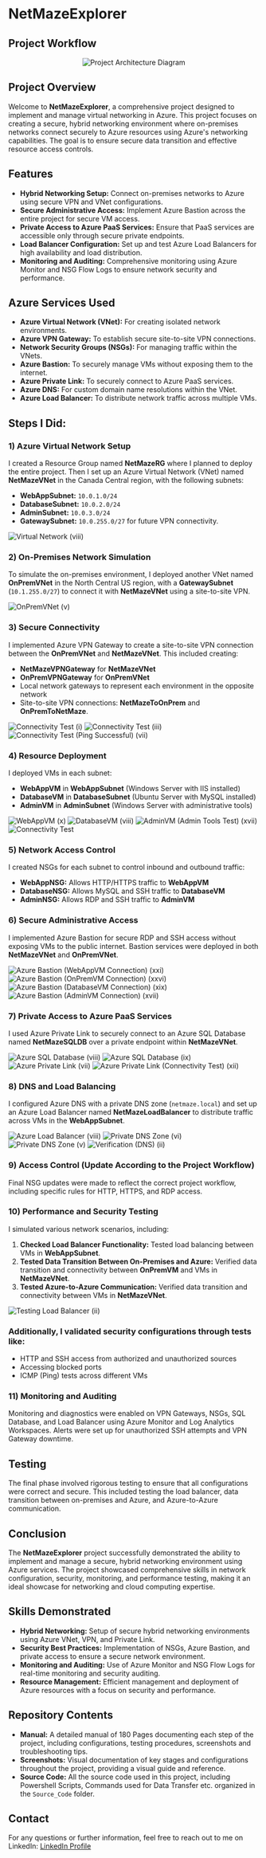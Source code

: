 # NetMazeExplorer

## Project Workflow

<div align="center">
    <img src="https://github.com/user-attachments/assets/2981a3af-217a-43cd-b4f1-6152436d846f" alt="Project Architecture Diagram">
</div>


## Project Overview
Welcome to **NetMazeExplorer**, a comprehensive project designed to implement and manage virtual networking in Azure. This project focuses on creating a secure, hybrid networking environment where on-premises networks connect securely to Azure resources using Azure's networking capabilities. The goal is to ensure secure data transition and effective resource access controls.

## Features
- **Hybrid Networking Setup:** Connect on-premises networks to Azure using secure VPN and VNet configurations.
- **Secure Administrative Access:** Implement Azure Bastion across the entire project for secure VM access.
- **Private Access to Azure PaaS Services:** Ensure that PaaS services are accessible only through secure private endpoints.
- **Load Balancer Configuration:** Set up and test Azure Load Balancers for high availability and load distribution.
- **Monitoring and Auditing:** Comprehensive monitoring using Azure Monitor and NSG Flow Logs to ensure network security and performance.


## Azure Services Used
- **Azure Virtual Network (VNet):** For creating isolated network environments.
- **Azure VPN Gateway:** To establish secure site-to-site VPN connections.
- **Network Security Groups (NSGs):** For managing traffic within the VNets.
- **Azure Bastion:** To securely manage VMs without exposing them to the internet.
- **Azure Private Link:** To securely connect to Azure PaaS services.
- **Azure DNS:** For custom domain name resolutions within the VNet.
- **Azure Load Balancer:** To distribute network traffic across multiple VMs.

## Steps I Did:

### 1) Azure Virtual Network Setup
I created a Resource Group named **NetMazeRG** where I planned to deploy the entire project. Then I set up an Azure Virtual Network (VNet) named **NetMazeVNet** in the Canada Central region, with the following subnets:
- **WebAppSubnet:** `10.0.1.0/24`
- **DatabaseSubnet:** `10.0.2.0/24`
- **AdminSubnet:** `10.0.3.0/24`
- **GatewaySubnet:** `10.0.255.0/27` for future VPN connectivity.


![Virtual Network (viii)](https://github.com/user-attachments/assets/682b5a0f-f75f-4146-bb70-3ac1941901d4)


### 2) On-Premises Network Simulation
To simulate the on-premises environment, I deployed another VNet named **OnPremVNet** in the North Central US region, with a **GatewaySubnet** (`10.1.255.0/27`) to connect it with **NetMazeVNet** using a site-to-site VPN.


![OnPremVNet (v)](https://github.com/user-attachments/assets/b7990b9b-3bf7-4c19-9970-d962c395188a)


### 3) Secure Connectivity
I implemented Azure VPN Gateway to create a site-to-site VPN connection between the **OnPremVNet** and **NetMazeVNet**. This included creating:
- **NetMazeVPNGateway** for **NetMazeVNet**
- **OnPremVPNGateway** for **OnPremVNet**
- Local network gateways to represent each environment in the opposite network
- Site-to-site VPN connections: **NetMazeToOnPrem** and **OnPremToNetMaze**.

![Connectivity Test (i)](https://github.com/user-attachments/assets/53db079a-5695-4c95-ac6c-524a2c3299eb)
![Connectivity Test (iii)](https://github.com/user-attachments/assets/bbd867b7-e20e-41ce-ae86-bc5f4ed37e2c)
![Connectivity Test (Ping Successful) (vii)](https://github.com/user-attachments/assets/b4827116-1b39-4742-999d-5001a00aa58c)


### 4) Resource Deployment
I deployed VMs in each subnet:
- **WebAppVM** in **WebAppSubnet** (Windows Server with IIS installed)
- **DatabaseVM** in **DatabaseSubnet** (Ubuntu Server with MySQL installed)
- **AdminVM** in **AdminSubnet** (Windows Server with administrative tools)

![WebAppVM (x)](https://github.com/user-attachments/assets/b56bea2b-c625-4a0e-bc26-84ccd6c65774)
![DatabaseVM (viii)](https://github.com/user-attachments/assets/5f4d558c-e1d8-4d2a-838c-0da90c8500e8)
![AdminVM (Admin Tools Test) (xvii)](https://github.com/user-attachments/assets/9064a49e-6089-4cbf-a587-4d46477b0f79)
![Connectivity Test](https://github.com/user-attachments/assets/77b799a2-1b8a-45ea-9021-cf4468dcfcea)


### 5) Network Access Control
I created NSGs for each subnet to control inbound and outbound traffic:
- **WebAppNSG:** Allows HTTP/HTTPS traffic to **WebAppVM**
- **DatabaseNSG:** Allows MySQL and SSH traffic to **DatabaseVM**
- **AdminNSG:** Allows RDP and SSH traffic to **AdminVM**


### 6) Secure Administrative Access
I implemented Azure Bastion for secure RDP and SSH access without exposing VMs to the public internet. Bastion services were deployed in both **NetMazeVNet** and **OnPremVNet**.

![Azure Bastion (WebAppVM Connection) (xxi)](https://github.com/user-attachments/assets/e3712297-0e02-495c-9b43-1e2c98cb0e4f)
![Azure Bastion (OnPremVM Connection) (xxvi)](https://github.com/user-attachments/assets/93aeec10-6776-47d7-80e2-29bc99c4d48d)
![Azure Bastion (DatabaseVM Connection) (xix)](https://github.com/user-attachments/assets/86cdd1ed-0ba3-44c5-be3c-34e083565e57)
![Azure Bastion (AdminVM Connection) (xvii)](https://github.com/user-attachments/assets/fd572ac0-3cd7-4ad2-a632-49d4df939486)


### 7) Private Access to Azure PaaS Services
I used Azure Private Link to securely connect to an Azure SQL Database named **NetMazeSQLDB** over a private endpoint within **NetMazeVNet**.

![Azure SQL Database (viii)](https://github.com/user-attachments/assets/5de12f06-6f88-43f4-a4d5-971a4be61fe3)
![Azure SQL Database (ix)](https://github.com/user-attachments/assets/d52edf52-43df-4fa5-b595-671554ee0f3e)
![Azure Private Link (vii)](https://github.com/user-attachments/assets/2f700d07-59af-4621-9726-0b2aec08dc78)
![Azure Private Link (Connectivity Test) (xii)](https://github.com/user-attachments/assets/a607e531-99f0-4b73-ba45-26f182a62ce2)


### 8) DNS and Load Balancing
I configured Azure DNS with a private DNS zone (`netmaze.local`) and set up an Azure Load Balancer named **NetMazeLoadBalancer** to distribute traffic across VMs in the **WebAppSubnet**.

![Azure Load Balancer (viii)](https://github.com/user-attachments/assets/50d9c1d6-ecd5-4d00-817b-f9df0fce8fe9)
![Private DNS Zone (vi)](https://github.com/user-attachments/assets/f8874dc2-ba7d-476d-8b80-86687ce0a621)
![Private DNS Zone (v)](https://github.com/user-attachments/assets/05c7e346-98c2-42e2-b819-aa9fdee63410)
![Verification (DNS) (ii)](https://github.com/user-attachments/assets/d11cbc8a-078c-4809-ade1-323aa0144e39)


### 9) Access Control (Update According to the Project Workflow)
Final NSG updates were made to reflect the correct project workflow, including specific rules for HTTP, HTTPS, and RDP access.


### 10) Performance and Security Testing
I simulated various network scenarios, including:
1. **Checked Load Balancer Functionality:** Tested load balancing between VMs in **WebAppSubnet**.
2. **Tested Data Transition Between On-Premises and Azure:** Verified data transition and connectivity between **OnPremVM** and VMs in **NetMazeVNet**.
3. **Tested Azure-to-Azure Communication:** Verified data transition and connectivity between VMs in **NetMazeVNet**.

![Testing Load Balancer (ii)](https://github.com/user-attachments/assets/1e313cdc-ab35-48ad-ab43-7daaec3016d8)


### Additionally, I validated security configurations through tests like:
- HTTP and SSH access from authorized and unauthorized sources
- Accessing blocked ports
- ICMP (Ping) tests across different VMs

### 11) Monitoring and Auditing
Monitoring and diagnostics were enabled on VPN Gateways, NSGs, SQL Database, and Load Balancer using Azure Monitor and Log Analytics Workspaces. Alerts were set up for unauthorized SSH attempts and VPN Gateway downtime.

## Testing
The final phase involved rigorous testing to ensure that all configurations were correct and secure. This included testing the load balancer, data transition between on-premises and Azure, and Azure-to-Azure communication.

## Conclusion
The **NetMazeExplorer** project successfully demonstrated the ability to implement and manage a secure, hybrid networking environment using Azure services. The project showcased comprehensive skills in network configuration, security, monitoring, and performance testing, making it an ideal showcase for networking and cloud computing expertise.

## Skills Demonstrated
- **Hybrid Networking:** Setup of secure hybrid networking environments using Azure VNet, VPN, and Private Link.
- **Security Best Practices:** Implementation of NSGs, Azure Bastion, and private access to ensure a secure network environment.
- **Monitoring and Auditing:** Use of Azure Monitor and NSG Flow Logs for real-time monitoring and security auditing.
- **Resource Management:** Efficient management and deployment of Azure resources with a focus on security and performance.

## Repository Contents
- **Manual:** A detailed manual of 180 Pages documenting each step of the project, including configurations, testing procedures, screenshots and troubleshooting tips.
- **Screenshots:** Visual documentation of key stages and configurations throughout the project, providing a visual guide and reference.
- **Source Code:** All the source code used in this project, including Powershell Scripts, Commands used for Data Transfer etc. organized in the `Source_Code` folder.

## Contact
For any questions or further information, feel free to reach out to me on LinkedIn: [LinkedIn Profile](https://www.linkedin.com/in/vivek-vashisht04/)
